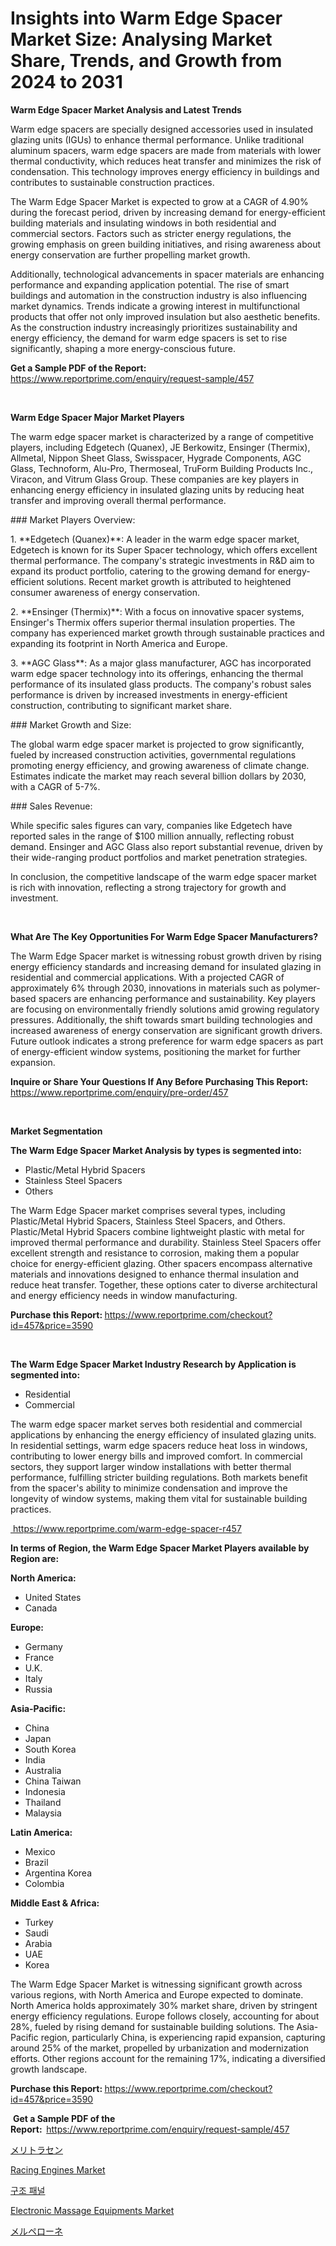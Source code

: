 <p><h1>Insights into Warm Edge Spacer Market Size: Analysing Market Share, Trends, and Growth from 2024 to 2031</h1></p><p><strong>Warm Edge Spacer Market Analysis and Latest Trends</strong></p>
<p><p>Warm edge spacers are specially designed accessories used in insulated glazing units (IGUs) to enhance thermal performance. Unlike traditional aluminum spacers, warm edge spacers are made from materials with lower thermal conductivity, which reduces heat transfer and minimizes the risk of condensation. This technology improves energy efficiency in buildings and contributes to sustainable construction practices.</p><p>The Warm Edge Spacer Market is expected to grow at a CAGR of 4.90% during the forecast period, driven by increasing demand for energy-efficient building materials and insulating windows in both residential and commercial sectors. Factors such as stricter energy regulations, the growing emphasis on green building initiatives, and rising awareness about energy conservation are further propelling market growth. </p><p>Additionally, technological advancements in spacer materials are enhancing performance and expanding application potential. The rise of smart buildings and automation in the construction industry is also influencing market dynamics. Trends indicate a growing interest in multifunctional products that offer not only improved insulation but also aesthetic benefits. As the construction industry increasingly prioritizes sustainability and energy efficiency, the demand for warm edge spacers is set to rise significantly, shaping a more energy-conscious future.</p></p>
<p><strong>Get a Sample PDF of the Report:&nbsp;</strong> <a href="https://www.reportprime.com/enquiry/request-sample/457">https://www.reportprime.com/enquiry/request-sample/457</a></p>
<p>&nbsp;</p>
<p><strong>Warm Edge Spacer Major Market Players</strong></p>
<p><p>The warm edge spacer market is characterized by a range of competitive players, including Edgetech (Quanex), JE Berkowitz, Ensinger (Thermix), Allmetal, Nippon Sheet Glass, Swisspacer, Hygrade Components, AGC Glass, Technoform, Alu-Pro, Thermoseal, TruForm Building Products Inc., Viracon, and Vitrum Glass Group. These companies are key players in enhancing energy efficiency in insulated glazing units by reducing heat transfer and improving overall thermal performance.</p><p>### Market Players Overview:</p><p>1. **Edgetech (Quanex)**: A leader in the warm edge spacer market, Edgetech is known for its Super Spacer technology, which offers excellent thermal performance. The company's strategic investments in R&D aim to expand its product portfolio, catering to the growing demand for energy-efficient solutions. Recent market growth is attributed to heightened consumer awareness of energy conservation.</p><p>2. **Ensinger (Thermix)**: With a focus on innovative spacer systems, Ensinger's Thermix offers superior thermal insulation properties. The company has experienced market growth through sustainable practices and expanding its footprint in North America and Europe. </p><p>3. **AGC Glass**: As a major glass manufacturer, AGC has incorporated warm edge spacer technology into its offerings, enhancing the thermal performance of its insulated glass products. The company's robust sales performance is driven by increased investments in energy-efficient construction, contributing to significant market share.</p><p>### Market Growth and Size:</p><p>The global warm edge spacer market is projected to grow significantly, fueled by increased construction activities, governmental regulations promoting energy efficiency, and growing awareness of climate change. Estimates indicate the market may reach several billion dollars by 2030, with a CAGR of 5-7%.</p><p>### Sales Revenue:</p><p>While specific sales figures can vary, companies like Edgetech have reported sales in the range of $100 million annually, reflecting robust demand. Ensinger and AGC Glass also report substantial revenue, driven by their wide-ranging product portfolios and market penetration strategies. </p><p>In conclusion, the competitive landscape of the warm edge spacer market is rich with innovation, reflecting a strong trajectory for growth and investment.</p></p>
<p>&nbsp;</p>
<p><strong>What Are The Key Opportunities For Warm Edge Spacer Manufacturers?</strong></p>
<p><p>The Warm Edge Spacer market is witnessing robust growth driven by rising energy efficiency standards and increasing demand for insulated glazing in residential and commercial applications. With a projected CAGR of approximately 6% through 2030, innovations in materials such as polymer-based spacers are enhancing performance and sustainability. Key players are focusing on environmentally friendly solutions amid growing regulatory pressures. Additionally, the shift towards smart building technologies and increased awareness of energy conservation are significant growth drivers. Future outlook indicates a strong preference for warm edge spacers as part of energy-efficient window systems, positioning the market for further expansion.</p></p>
<p><strong>Inquire or Share Your Questions If Any Before Purchasing This Report:</strong> <a href="https://www.reportprime.com/enquiry/pre-order/457">https://www.reportprime.com/enquiry/pre-order/457</a></p>
<p>&nbsp;</p>
<p><strong>Market Segmentation</strong></p>
<p><strong>The Warm Edge Spacer Market Analysis by types is segmented into:</strong></p>
<p><ul><li>Plastic/Metal Hybrid Spacers</li><li>Stainless Steel Spacers</li><li>Others</li></ul></p>
<p><p>The Warm Edge Spacer market comprises several types, including Plastic/Metal Hybrid Spacers, Stainless Steel Spacers, and Others. Plastic/Metal Hybrid Spacers combine lightweight plastic with metal for improved thermal performance and durability. Stainless Steel Spacers offer excellent strength and resistance to corrosion, making them a popular choice for energy-efficient glazing. Other spacers encompass alternative materials and innovations designed to enhance thermal insulation and reduce heat transfer. Together, these options cater to diverse architectural and energy efficiency needs in window manufacturing.</p></p>
<p><strong>Purchase this Report:&nbsp;</strong><a href="https://www.reportprime.com/checkout?id=457&price=3590">https://www.reportprime.com/checkout?id=457&price=3590</a></p>
<p>&nbsp;</p>
<p><strong>The Warm Edge Spacer Market Industry Research by Application is segmented into:</strong></p>
<p><ul><li>Residential</li><li>Commercial</li></ul></p>
<p><p>The warm edge spacer market serves both residential and commercial applications by enhancing the energy efficiency of insulated glazing units. In residential settings, warm edge spacers reduce heat loss in windows, contributing to lower energy bills and improved comfort. In commercial sectors, they support larger window installations with better thermal performance, fulfilling stricter building regulations. Both markets benefit from the spacer's ability to minimize condensation and improve the longevity of window systems, making them vital for sustainable building practices.</p></p>
<p><a href="https://www.reportprime.com/warm-edge-spacer-r457">&nbsp;https://www.reportprime.com/warm-edge-spacer-r457</a></p>
<p><strong>In terms of Region, the Warm Edge Spacer Market Players available by Region are:</strong></p>
<p>
    <p> <strong> North America: </strong>
        <ul>
            <li>United States</li>
            <li>Canada</li>
        </ul>
        </p> 
    <p> <strong> Europe: </strong>
        <ul>
            <li>Germany</li>
            <li>France</li>
            <li>U.K.</li>
            <li>Italy</li>
            <li>Russia</li>
        </ul>
        </p> 
    <p> <strong> Asia-Pacific: </strong>
        <ul>
            <li>China</li>
            <li>Japan</li>
            <li>South Korea</li>
            <li>India</li>
            <li>Australia</li>
            <li>China Taiwan</li>
            <li>Indonesia</li>
            <li>Thailand</li>
            <li>Malaysia</li>
        </ul>
        </p> 
    <p> <strong> Latin America: </strong>
        <ul>
            <li>Mexico</li>
            <li>Brazil</li>
            <li>Argentina Korea</li>
            <li>Colombia</li>
        </ul>
        </p> 
    <p> <strong> Middle East & Africa: </strong>
        <ul>
            <li>Turkey</li>
            <li>Saudi</li>
            <li>Arabia</li>
            <li>UAE</li>
            <li>Korea</li>
        </ul>
    </p>
    </p>
<p><p>The Warm Edge Spacer Market is witnessing significant growth across various regions, with North America and Europe expected to dominate. North America holds approximately 30% market share, driven by stringent energy efficiency regulations. Europe follows closely, accounting for about 28%, fueled by rising demand for sustainable building solutions. The Asia-Pacific region, particularly China, is experiencing rapid expansion, capturing around 25% of the market, propelled by urbanization and modernization efforts. Other regions account for the remaining 17%, indicating a diversified growth landscape.</p></p>
<p><strong>Purchase this Report: </strong><a href="https://www.reportprime.com/checkout?id=457&price=3590">https://www.reportprime.com/checkout?id=457&price=3590</a></p>
<p>&nbsp;<strong>Get a Sample PDF of the Report:&nbsp;&nbsp;</strong><a href="https://www.reportprime.com/enquiry/request-sample/457">https://www.reportprime.com/enquiry/request-sample/457</a></p>
<p><strong></strong></p>
<p><p><a href="https://medium.com/@kathleencrooks2003/%E3%83%A1%E3%83%AA%E3%83%88%E3%83%A9%E3%82%BB%E3%83%B3%E5%B8%82%E5%A0%B4%E3%81%AB%E9%96%A2%E3%81%99%E3%82%8B%E5%B0%86%E6%9D%A5%E3%81%AE%E6%B4%9E%E5%AF%9F-2024%E5%B9%B4%E3%81%8B%E3%82%892031%E5%B9%B4%E3%81%AE%E3%83%88%E3%83%AC%E3%83%B3%E3%83%89%E3%81%A8%E5%9C%B0%E5%9F%9F%E5%88%86%E6%9E%90-1a962d371023">メリトラセン</a></p><p><a href="https://medium.com/@carlahoustonh51/racing-engines-market-outlook-complete-industry-analysis-2024-to-2031-43e41edc0156">Racing Engines Market</a></p><p><a href="https://medium.com/@rudyswaniafgwski56664/%EA%B5%AC%EC%A1%B0-%ED%8C%A8%EB%84%90-%EC%8B%9C%EC%9E%A5-%EB%8F%99%ED%96%A5-%ED%83%90%EC%83%89-%EA%B8%80%EB%A1%9C%EB%B2%8C-%ED%8A%B8%EB%A0%8C%EB%93%9C-%EB%B0%8F-%ED%96%A5%ED%9B%84-%EC%84%B1%EC%9E%A5-%EC%A0%84%EB%A7%9D-2024-2031-172%ED%8E%98%EC%9D%B4%EC%A7%80%EC%97%90-%EA%B1%B8%EC%B3%90-%EB%8B%A4%EB%A3%B8-961b13bb2054">구조 패널</a></p><p><a href="https://issuu.com/reportprime-2/docs/electronic-massage-equipments-marke_b2c965e2952379">Electronic Massage Equipments Market</a></p><p><a href="https://medium.com/@kathleencrooks2003/2024%E5%B9%B4%E3%81%8B%E3%82%892031%E5%B9%B4%E3%81%BE%E3%81%A7%E3%81%AE9-8-%E3%81%AEcagr%E3%81%A7%E6%8B%A1%E5%A4%A7%E3%81%97%E3%81%A6%E3%81%84%E3%82%8Bmelperone%E5%B8%82%E5%A0%B4%E3%81%AE%E8%A6%8F%E6%A8%A1%E3%81%AB%E9%96%A2%E3%81%99%E3%82%8B%E6%B4%9E%E5%AF%9F-f8993b27be2b">メルペローネ</a></p></p>